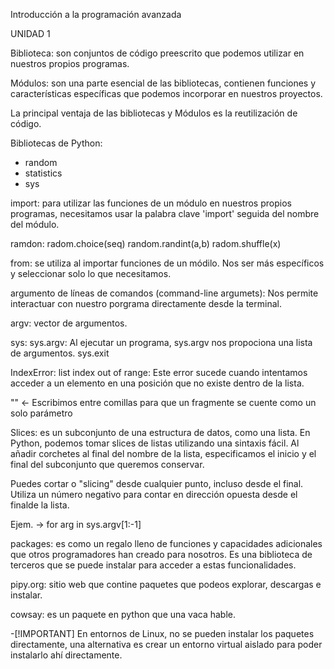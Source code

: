 Introducción a la programación avanzada

UNIDAD 1

Biblioteca: son conjuntos de código preescrito que podemos utilizar en nuestros propios programas.

Módulos: son una parte esencial de las bibliotecas, contienen funciones y características específicas
que podemos incorporar en nuestros proyectos.

La principal ventaja de las bibliotecas y Módulos es la reutilización de código.

Bibliotecas de Python:

- random
- statistics
- sys

import: para utilizar las funciones de un módulo en nuestros propios programas, necesitamos
usar la palabra clave 'import' seguida del nombre del módulo.

ramdon:
radom.choice(seq)
random.randint(a,b)
radom.shuffle(x)

from: se utiliza al importar funciones de un módilo. Nos ser más específicos y seleccionar solo lo que necesitamos.

argumento de líneas de comandos (command-line argumets): Nos permite interactuar con nuestro porgrama directamente desde la terminal.

argv: vector de argumentos.

sys:
sys.argv: Al ejecutar un programa, sys.argv nos propociona una lista de argumentos.
sys.exit

IndexError: list index out of range: Este error sucede cuando intentamos acceder a un elemento en una posición que no existe 
dentro de la lista. 

"" <- Escribimos entre comillas para que un fragmente se cuente como un solo parámetro

Slices: es un subconjunto de una estructura de datos, como una lista.
En Python, podemos tomar slices de listas utilizando una sintaxis fácil. Al añadir
corchetes al final del nombre de la lista, especificamos el inicio y el final del subconjunto
que queremos conservar.

Puedes cortar o "slicing" desde cualquier punto, incluso desde el final.
Utiliza un número negativo para contar en dirección opuesta desde el finalde la lista.

Ejem. -> for arg in sys.argv[1:-1]

packages: es como un regalo lleno de funciones y capacidades adicionales que otros programadores han creado para nosotros.
Es una biblioteca de terceros que se puede instalar para acceder a estas funcionalidades.

pipy.org: sitio web que contine paquetes que podeos explorar, descargas e instalar.

cowsay: es un paquete en python que una vaca hable.

-[!IMPORTANT]
En entornos de Linux, no se pueden instalar los paquetes directamente, una alternativa es crear un entorno virtual aislado para poder instalarlo ahí directamente.

